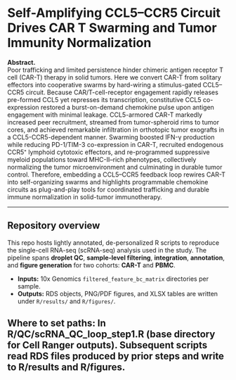 # Self-Amplifying CCL5–CCR5 Circuit Drives CAR T Swarming and Tumor Immunity Normalization

**Abstract.**  
Poor trafficking and limited persistence hinder chimeric antigen receptor T cell (CAR-T) therapy in solid tumors. Here we convert CAR-T from solitary effectors into cooperative swarms by hard-wiring a stimulus-gated CCL5–CCR5 circuit. Because CAR/T-cell-receptor engagement rapidly releases pre-formed CCL5 yet represses its transcription, constitutive CCL5 co-expression restored a burst-on-demand chemokine pulse upon antigen engagement with minimal leakage. CCL5-armored CAR-T markedly increased peer recruitment, streamed from tumor-spheroid rims to tumor cores, and achieved remarkable infiltration in orthotopic tumor exografts in a CCL5-CCR5-dependent manner. Swarming boosted IFN-γ production while reducing PD-1/TIM-3 co-expression in CAR-T, recruited endogenous CCR5⁺ lymphoid cytotoxic effectors, and re-programmed suppressive myeloid populations toward MHC-II–rich phenotypes, collectively normalizing the tumor microenvironment and culminating in durable tumor control. Therefore, embedding a CCL5–CCR5 feedback loop rewires CAR-T into self-organizing swarms and highlights programmable chemokine circuits as plug-and-play tools for coordinated trafficking and durable immune normalization in solid-tumor immunotherapy.

---

## Repository overview

This repo hosts lightly annotated, de-personalized R scripts to reproduce the single-cell RNA-seq (scRNA-seq) analysis used in the study. The pipeline spans **droplet QC**, **sample-level filtering**, **integration**, **annotation**, and **figure generation** for two cohorts: **CAR-T** and **PBMC**.


- **Inputs:** 10x Genomics `filtered_feature_bc_matrix` directories per sample.  
- **Outputs:** RDS objects, PNG/PDF figures, and XLSX tables are written under `R/results/` and `R/figures/`.

Where to set paths: In R/QC/scRNA_QC_loop_step1.R (base directory for Cell Ranger outputs). Subsequent scripts read RDS files produced by prior steps and write to R/results and R/figures.
---


